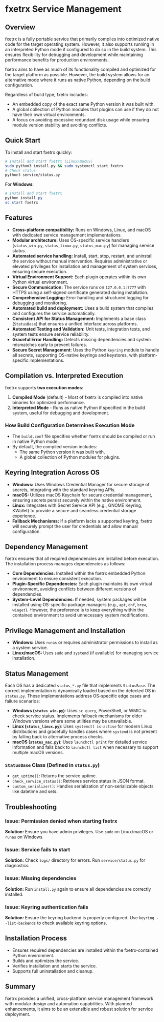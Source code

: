 # fxetrx Service Management

## Overview
fxetrx is a fully portable service that primarily compiles into optimized native code for the target operating system. However, it also supports running in an interpreted Python mode if configured to do so in the build system. This ensures flexibility for debugging and development while maintaining performance benefits for production environments.

fxetrx aims to have as much of its functionality compiled and optimized for the target platform as possible. However, the build system allows for an alternative mode where it runs as native Python, depending on the build configuration.

Regardless of build type, fxetrx includes:
- An embedded copy of the exact same Python version it was built with.
- A global collection of Python modules that plugins can use if they do not have their own virtual environments.
- A focus on avoiding excessive redundant disk usage while ensuring module version stability and avoiding conflicts.

## Quick Start
To install and start fxetrx quickly:
```sh
# Install and start fxetrx (Linux/macOS)
sudo python3 install.py && sudo systemctl start fxetrx
# Check status
python3 service/status.py
```
For **Windows**:
```powershell
# Install and start fxetrx
python install.py
sc start fxetrx
```

## Features
- **Cross-platform compatibility:** Runs on Windows, Linux, and macOS with dedicated service management implementations.
- **Modular architecture:** Uses OS-specific service handlers (`status_win.py`, `status_linux.py`, `status_mac.py`) for managing service status.
- **Automated service handling:** Install, start, stop, restart, and uninstall the service without manual intervention. Requires administrative or elevated privileges for installation and management of system services, ensuring secure execution.
- **Virtual Environment Support:** Each plugin operates within its own Python virtual environment.
- **Secure Communication:** The service runs on `127.0.0.1:7777` with HTTPS using a self-signed certificate generated during installation.
- **Comprehensive Logging:** Error handling and structured logging for debugging and monitoring.
- **Automated build and deployment:** Uses a build system that compiles and configures the service automatically.
- **Consistent API for Status Management:** Implements a base class (`StatusBase`) that ensures a unified interface across platforms.
- **Automated Testing and Validation:** Unit tests, integration tests, and system tests ensure service reliability.
- **Graceful Error Handling:** Detects missing dependencies and system mismatches early to prevent failures.
- **Secure Secret Management:** Uses the Python `keyring` module to handle all secrets, supporting OS-native keyrings and keystores, with platform-specific implementations.

## Compilation vs. Interpreted Execution
fxetrx supports **two execution modes**:
1. **Compiled Mode** (default) - Most of fxetrx is compiled into native binaries for optimized performance.
2. **Interpreted Mode** - Runs as native Python if specified in the build system, useful for debugging and development.

### How Build Configuration Determines Execution Mode
- The `build.conf` file specifies whether fxetrx should be compiled or run in native Python mode.
- By default, the compiled version includes:
  - The same Python version it was built with.
  - A global collection of Python modules for plugins.

## Keyring Integration Across OS
- **Windows:** Uses Windows Credential Manager for secure storage of secrets, integrating with the standard keyring APIs.
- **macOS:** Utilizes macOS Keychain for secure credential management, ensuring secrets persist securely within the native environment.
- **Linux:** Integrates with Secret Service API (e.g., GNOME Keyring, KWallet) to provide a secure and seamless credential storage experience.
- **Fallback Mechanisms:** If a platform lacks a supported keyring, fxetrx will securely prompt the user for credentials and allow manual configuration.

## Dependency Management
fxetrx ensures that all required dependencies are installed before execution. The installation process manages dependencies as follows:
- **Core Dependencies:** Installed within the fxetrx embedded Python environment to ensure consistent execution.
- **Plugin-Specific Dependencies:** Each plugin maintains its own virtual environment, avoiding conflicts between different versions of dependencies.
- **System-Level Dependencies:** If needed, system packages will be installed using OS-specific package managers (e.g., `apt`, `dnf`, `brew`, `winget`). However, the preference is to keep everything within the contained environment to avoid unnecessary system modifications.

## Privilege Management and Installation
- **Windows:** Uses `runas` or requires administrator permissions to install as a system service.
- **Linux/macOS:** Uses `sudo` and `systemd` (if available) for managing service installation.

## Status Management
Each OS has a dedicated `status_*.py` file that implements `StatusBase`. The correct implementation is dynamically loaded based on the detected OS in `status.py`. These implementations address OS-specific edge cases and failure scenarios:

- **Windows (`status_win.py`)**: Uses `sc query`, PowerShell, or WMIC to check service status. Implements fallback mechanisms for older Windows versions where some utilities may be unavailable.
- **Linux (`status_linux.py`)**: Uses `systemctl is-active` for modern Linux distributions and gracefully handles cases where `systemd` is not present by falling back to alternative process checks.
- **macOS (`status_mac.py`)**: Uses `launchctl print` for detailed service information and falls back to `launchctl list` when necessary to support multiple macOS versions.

### `StatusBase` Class (Defined in `status.py`)
- `get_uptime()`: Returns the service uptime.
- `check_service_status()`: Retrieves service status in JSON format.
- `custom_serializer()`: Handles serialization of non-serializable objects like datetime and sets.

## Troubleshooting
### Issue: Permission denied when starting fxetrx
**Solution:** Ensure you have admin privileges. Use `sudo` on Linux/macOS or `runas` on Windows.

### Issue: Service fails to start
**Solution:** Check `logs/` directory for errors. Run `service/status.py` for diagnostics.

### Issue: Missing dependencies
**Solution:** Run `install.py` again to ensure all dependencies are correctly installed.

### Issue: Keyring authentication fails
**Solution:** Ensure the keyring backend is properly configured. Use `keyring --list-backends` to check available keyring options.

## Installation Process
- Ensures required dependencies are installed within the fxetrx-contained Python environment.
- Builds and optimizes the service.
- Verifies installation and starts the service.
- Supports full uninstallation and cleanup.

## Summary
fxetrx provides a unified, cross-platform service management framework with modular design and automation capabilities. With planned enhancements, it aims to be an extensible and robust solution for service deployment.
